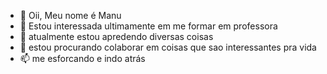 - 👋 Oii, Meu nome é Manu
- 👀 Estou interessada ultimamente em me formar em professora
- 🌱 atualmente estou apredendo diversas coisas
- 💞 estou procurando colaborar em coisas que sao interessantes pra vida
- 📫 me esforcando e indo atrás

<!---
Manuzinha02/Manuzinha02 is a ✨ special ✨ repository because its `README.md` (this file) appears on your GitHub profile.
You can click the Preview link to take a look at your changes.
--->
